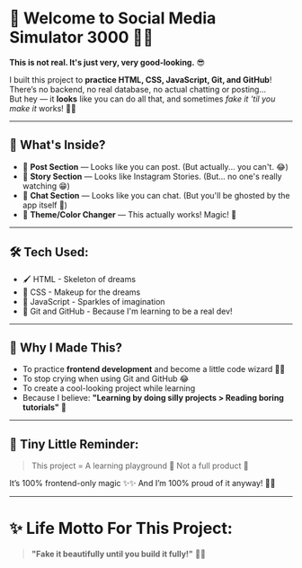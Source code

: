 # 🚀 Welcome to **Social Media Simulator 3000** 🌈✨

**This is not real. It's just very, very good-looking.** 😎  

I built this project to **practice HTML, CSS, JavaScript, Git, and GitHub**!  
There’s no backend, no real database, no actual chatting or posting...  
But hey — it **looks** like you can do all that, and sometimes *fake it 'til you make it* works! 💪😆

---

## 🎯 What's Inside?

- 📝 **Post Section** — Looks like you can post. (But actually... you can't. 😂)
- 📖 **Story Section** — Looks like Instagram Stories. (But... no one's really watching 😁)
- 💬 **Chat Section** — Looks like you can chat. (But you'll be ghosted by the app itself 👻)
- 🎨 **Theme/Color Changer** — This actually works! Magic! 🌟

---
## 🛠️ Tech Used:

- 🖌️ HTML - Skeleton of dreams
- 🎨 CSS - Makeup for the dreams
- 🧠 JavaScript - Sparkles of imagination
- 🐙 Git and GitHub - Because I'm learning to be a real dev!

---
## 🚀 Why I Made This?

- To practice **frontend development** and become a little code wizard 🧙‍♀️
- To stop crying when using Git and GitHub 😂
- To create a cool-looking project while learning
- Because I believe: **"Learning by doing silly projects > Reading boring tutorials"** 🌟

---

## 🧠 Tiny Little Reminder:

> This project = A learning playground 🎪
> Not a full product 🚫

It’s 100% frontend-only magic ✨✨
And I’m 100% proud of it anyway! 💪🧡

---
# ✨ Life Motto For This Project:

> **"Fake it beautifully until you build it fully!"** 🌟😎
